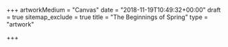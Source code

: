 +++
artworkMedium = "Canvas"
date = "2018-11-19T10:49:32+00:00"
draft = true
sitemap_exclude = true
title = "The Beginnings of Spring"
type = "artwork"

+++
